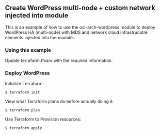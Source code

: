 ## Create WordPress multi-node + custom network injected into module
This is an example of how to use the oci-arch-wordpress module to deploy WordPress HA (multi-node) with MDS and network cloud infrastrucutre elements injected into the module..
  
### Using this example
Update terraform.tfvars with the required information.

### Deploy WordPress
Initialize Terraform:
```
$ terraform init
```
View what Terraform plans do before actually doing it:
```
$ terraform plan
```
Use Terraform to Provision resources:
```
$ terraform apply
```
